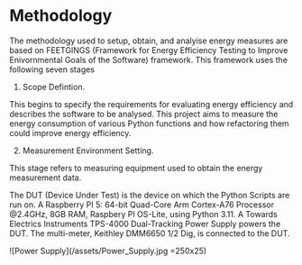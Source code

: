 # Methodology

The methodology used to setup, obtain, and analyise energy measures are based on FEETGINGS (Framework for Energy Efficiency Testing to Improve Enivornmental Goals of the Software) framework.  This framework uses the following seven stages

1.  Scope Defintion.

This begins to specify the requirements for evaluating energy efficiency and describes the software to be analysed.  This project aims to measure the energy consumption of various Python functions and how refactoring them      could improve energy efficiency.

2.  Measurement Environment Setting.

This stage refers to measuring equipment used to obtain the energy measurement data.

The DUT (Device Under Test) is the device on which the Python Scripts are run on. A Raspberry PI 5: 64-bit Quad-Core Arm Cortex-A76 Processor @2.4GHz, 8GB RAM, Raspbery PI OS-Lite, using Python 3.11. A Towards Electrics Instruments TPS-4000 Dual-Tracking Power Supply powers the DUT.  The multi-meter, Keithley DMM6650 1/2 Dig, is connected to the DUT.

![Power Supply](/assets/Power_Supply.jpg =250x25)

